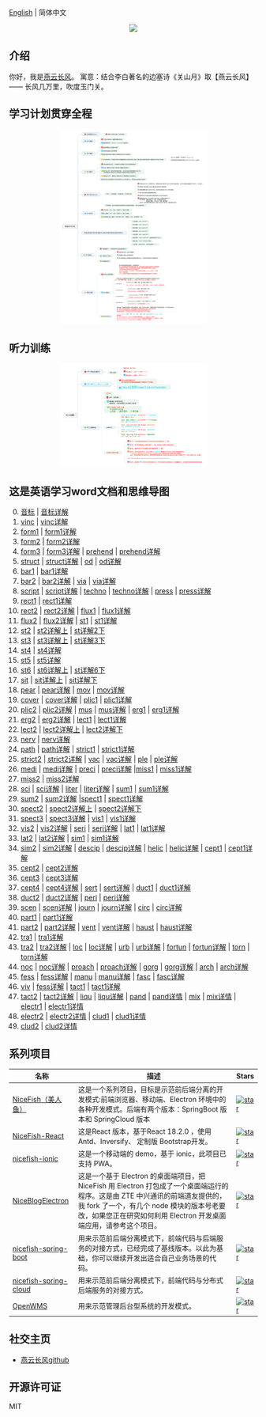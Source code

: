 [English](README.en.md) | 简体中文   


<p align="center">
    <img width="300" src="https://cdn.jsdelivr.net/gh/yanyunchangfeng/cdn@1.0/assets/img/blog/yycf/yanyunchangfeng.png">
</p>


##  介绍
你好，我是[燕云长风](https://yanyunchangfeng.github.io)。
寓意：结合李白著名的边塞诗《关山月》取【燕云长风】—— 长风几万里，吹度玉门关。


##  学习计划贯穿全程
<p align="center">
    <img width="300" src="src/assets/img/learning-plan.png">
</p>  

##  听力训练
<p align="center">
    <img width="300" src="src/assets/img/listening-training.png">
</p>

##  这是英语学习word文档和思维导图  
0.  [音标](src/assets/img/lesson0.png)  |  [音标详解](src/app/lesson0/lesson0-detail.pdf)  
1.  [vinc](src/app/lesson1/lesson1-vinc.pdf)  |  [vinc详解](src/app/lesson1/lesson1-detail-vinc.pdf)  
2.  [form1](src/app/lesson2/lesson2-form.pdf)  |  [form1详解](src/app/lesson2/lesson2-detail-form.pdf)    
3.  [form2](src/app/lesson3/lesson3-form.pdf)  |  [form2详解](src/app/lesson3/lesson3-detail-form.pdf)    
4.  [form3](src/app/lesson4/lesson4-form.pdf)  |  [form3详解](src/app/lesson4/lesson4-detail-form.pdf) | [prehend](src/app/lesson4/lesson4-prehend.pdf)  |  [prehend详解](src/app/lesson4/lesson4-detail-prehend.pdf)
5.  [struct](src/app/lesson5/lesson5-struct.pdf)  |  [struct详解](src/app/lesson5/lesson5-detail-struct.pdf)  | [od](src/app/lesson5/lesson5-od.pdf)  |  [od详解](src/app/lesson5/lesson5-detail-od.pdf)
6.  [bar1](src/app/lesson6/lesson6-bar.pdf)   |  [bar1详解](src/app/lesson6/lesson6-detail-bar.pdf) 
7.  [bar2](src/app/lesson7/lesson7-bar.pdf)   |  [bar2详解](src/app/lesson7/lesson7-detail-bar.pdf)  |  [via](src/app/lesson7/lesson7-via.pdf)   |  [via详解](src/app/lesson7/lesson7-detail-via.pdf)  
8.  [script](src/app/lesson8/lesson8-script.pdf)   |  [script详解](src/app/lesson8/lesson8-detail-script.pdf) |  [techno](src/app/lesson8/lesson8-techno.pdf)   |  [techno详解](src/app/lesson8/lesson8-detail-techno.pdf) |  [press](src/app/lesson8/lesson8-press.pdf)   |  [press详解](src/app/lesson8/lesson8-detail-press.pdf) 
9.  [rect1](src/app/lesson9/lesson9-rect.pdf)   |  [rect1详解](src/app/lesson9/lesson9-detail-rect.pdf) 
10. [rect2](src/app/lesson10/lesson10-rect.pdf)   |  [rect2详解](src/app/lesson10/lesson10-detail-rect.pdf)  |  [flux1](src/app/lesson10/lesson10-flux.pdf)   |  [flux1详解](src/app/lesson10/lesson10-detail-flux.pdf) 
11. [flux2](src/app/lesson/lesson11-flux.pdf)   |  [flux2详解](src/app/lesson/lesson11-detail-flux.pdf)  |  [st1](src/app/lesson/lesson11-st.pdf)   |  [st1详解](src/app/lesson/lesson11-detail-st.pdf) 
12. [st2](src/app/lesson/lesson12-st.pdf)   |  [st2详解上](src/app/lesson/lesson12-detail-st-prev.pdf) |  [st详解2下](src/app/lesson/lesson12-detail-st-next.pdf) 
13. [st3](src/app/lesson/lesson13-st.pdf)   |  [st3详解上](src/app/lesson/lesson13-detail-st-prev.pdf) |  [st详解3下](src/app/lesson/lesson13-detail-st-next.pdf) 
14. [st4](src/app/lesson/lesson14-st.pdf)   |  [st4详解](src/app/lesson/lesson14-detail-st.pdf) 
15. [st5](src/app/lesson/lesson15-st.pdf)   |  [st5详解](src/app/lesson/lesson15-detail-st.pdf) 
16. [st6](src/app/lesson/lesson16-st.pdf)   |  [st6详解上](src/app/lesson/lesson16-detail-st-prev.pdf) |  [st详解6下](src/app/lesson/lesson16-detail-st-next.pdf) 
17. [sit](src/app/lesson/lesson17-sit.pdf)  |  [sit详解上](src/app/lesson/lesson17-detail-sit-prev.pdf) |  [sit详解下](src/app/lesson/lesson17-detail-sit-next.pdf) 
18. [pear](src/app/lesson/lesson18-pear.pdf)  |  [pear详解](src/app/lesson/lesson18-detail-pear.pdf) |  [mov](src/app/lesson/lesson18-mov.pdf)  |  [mov详解](src/app/lesson/lesson18-detail-mov.pdf) 
19. [cover](src/app/lesson/lesson19-cover.pdf)  |  [cover详解](src/app/lesson/lesson19-detail-cover.pdf) |  [plic1](src/app/lesson/lesson19-plic.pdf)  |  [plic1详解](src/app/lesson/lesson19-detail-plic.pdf) 
20. [plic2](src/app/lesson/lesson20-plic.pdf)  |  [plic2详解](src/app/lesson/lesson20-detail-plic.pdf) |  [mus](src/app/lesson/lesson20-mus.pdf)  |  [mus详解](src/app/lesson/lesson20-detail-mus.pdf) |  [erg1](src/app/lesson/lesson20-erg.pdf)  |  [erg1详解](src/app/lesson/lesson20-detail-erg.pdf) 
21. [erg2](src/app/lesson/lesson21-erg.pdf)  |  [erg2详解](src/app/lesson/lesson21-detail-erg.pdf) |  [lect1](src/app/lesson/lesson21-lect.pdf)  |  [lect1详解](src/app/lesson/lesson21-detail-lect.pdf) 
22. [lect2](src/app/lesson/lesson22-lect.pdf)  |  [lect2详解上](src/app/lesson/lesson22-detail-lect-prev.pdf) |  [lect2详解下](src/app/lesson/lesson22-detail-lect-next.pdf) 
23. [nerv](src/app/lesson/lesson23-nerv.pdf)  |  [nerv详解](src/app/lesson/lesson23-detail-nerv.pdf) 
24. [path](src/app/lesson/lesson24-path.pdf)  |  [path详解](src/app/lesson/lesson24-detail-path.pdf)   |   [strict1](src/app/lesson/lesson24-strict.pdf)  |  [strict1详解](src/app/lesson/lesson24-detail-strict.pdf)  
25. [strict2](src/app/lesson/lesson25-strict.pdf)  |  [strict2详解](src/app/lesson/lesson25-detail-strict.pdf)  |  [vac](src/app/lesson/lesson25-vac.pdf)  |  [vac详解](src/app/lesson/lesson25-detail-vac.pdf) |  [ple](src/app/lesson/lesson25-ple.pdf)  |  [ple详解](src/app/lesson/lesson25-detail-ple.pdf) 
26. [medi](src/app/lesson/lesson26-medi.pdf)  |  [medi详解](src/app/lesson/lesson26-detail-medi.pdf) |  [preci](src/app/lesson/lesson26-preci.pdf)  |  [preci详解](src/app/lesson/lesson26-detail-preci.pdf) |[miss1](src/app/lesson/lesson26-miss.pdf)  |  [miss1详解](src/app/lesson/lesson26-detail-miss.pdf) 
27. [miss2](src/app/lesson/lesson27-miss.pdf)  |  [miss2详解](src/app/lesson/lesson27-detail-miss.pdf) 
28. [sci](src/app/lesson/lesson28-sci.pdf)  |  [sci详解](src/app/lesson/lesson28-detail-sci.pdf) |  [liter](src/app/lesson/lesson28-liter.pdf)  |  [liter详解](src/app/lesson/lesson28-detail-liter.pdf) |  [sum1](src/app/lesson/lesson28-sum.pdf)  |  [sum1详解](src/app/lesson/lesson28-detail-sum.pdf)  
29. [sum2](src/app/lesson/lesson29-sum.pdf)  |  [sum2详解](src/app/lesson/lesson29-detail-sum.pdf) |[spect1](src/app/lesson/lesson29-spect.pdf)  |  [spect1详解](src/app/lesson/lesson29-detail-spect.pdf)  
30. [spect2](src/app/lesson/lesson30-spect.pdf)  |  [spect2详解上](src/app/lesson/lesson30-detail-spect-prev.pdf) |  [spect2详解下](src/app/lesson/lesson30-detail-spect-next.pdf) 
31. [spect3](src/app/lesson/lesson31-spect.pdf) | [spect3详解](src/app/lesson/lesson31-detail-spect.pdf) | [vis1](src/app/lesson/lesson31-vis.pdf) | [vis1详解](src/app/lesson/lesson31-detail-vis.pdf) 
32.  [vis2](src/app/lesson/lesson32-vis.pdf) | [vis2详解](src/app/lesson/lesson32-detail-vis.pdf) | [seri](src/app/lesson/lesson32-seri.pdf) | [seri详解](src/app/lesson/lesson32-detail-seri.pdf) | [lat1](src/app/lesson/lesson32-lat.pdf) | [lat1详解](src/app/lesson/lesson32-detail-lat.pdf) 
33. [lat2](src/app/lesson/lesson33-lat.pdf) | [lat2详解](src/app/lesson/lesson33-detail-lat.pdf) | [sim1](src/app/lesson/lesson33-sim.pdf) | [sim1详解](src/app/lesson/lesson33-detail-sim.pdf)
34. [sim2](src/app/lesson/lesson34-sim.pdf) | [sim2详解](src/app/lesson/lesson34-detail-sim.pdf)  |  [descip](src/app/lesson/lesson34-descip.pdf) | [descip详解](src/app/lesson/lesson34-detail-descip.pdf) | [helic](src/app/lesson/lesson34-helic.pdf) | [helic详解](src/app/lesson/lesson34-detail-helic.pdf)  |  [cept1](src/app/lesson/lesson34-cept.pdf) | [cept1详解](src/app/lesson/lesson34-detail-cept.pdf)  
35. [cept2](src/app/lesson/lesson35-cept.pdf) | [cept2详解](src/app/lesson/lesson35-detail-cept.pdf)  
36. [cept3](src/app/lesson/lesson36-cept.pdf) | [cept3详解](src/app/lesson/lesson36-detail-cept.pdf)  
37. [cept4](src/app/lesson/lesson37-cept.pdf) | [cept4详解](src/app/lesson/lesson37-detail-cept.pdf)  |   [sert](src/app/lesson/lesson37-sert.pdf) | [sert详解](src/app/lesson/lesson37-detail-sert.pdf)  |   [duct1](src/app/lesson/lesson37-duct.pdf) | [duct1详解](src/app/lesson/lesson37-detail-duct.pdf)  
38. [duct2](src/app/lesson/lesson38-duct.pdf) | [duct2详解](src/app/lesson/lesson38-detail-duct.pdf)  |   [peri](src/app/lesson/lesson38-peri.pdf) | [peri详解](src/app/lesson/lesson38-detail-peri.pdf) 
39. [scen](src/app/lesson/lesson39-scen.pdf) | [scen详解](src/app/lesson/lesson39-detail-scen.pdf)  |   [journ](src/app/lesson/lesson39-journ.pdf) | [journ详解](src/app/lesson/lesson39-detail-journ.pdf) |   [circ](src/app/lesson/lesson39-circ.pdf) | [circ详解](src/app/lesson/lesson39-detail-circ.pdf)  
40.  [part1](src/app/lesson/lesson40-part.pdf) | [part1详解](src/app/lesson/lesson40-detail-part.pdf)  
41.  [part2](src/app/lesson/lesson41-part.pdf) | [part2详解](src/app/lesson/lesson41-detail-part.pdf)   |   [vent](src/app/lesson/lesson41-vent.pdf) | [vent详解](src/app/lesson/lesson41-detail-vent.pdf)   |   [haust](src/app/lesson/lesson41-haust.pdf) | [haust详解](src/app/lesson/lesson41-detail-haust.pdf)  
42.  [tra1](src/app/lesson/lesson42-part.pdf) | [tra1详解](src/app/lesson/lesson42-detail-tra.pdf) 
43.  [tra2](src/app/lesson/lesson43-part.pdf) | [tra2详解](src/app/lesson/lesson43-detail-tra.pdf)  |   [loc](src/app/lesson/lesson43-loc.pdf) | [loc详解](src/app/lesson/lesson43-detail-loc.pdf)   |   [urb](src/app/lesson/lesson43-urb.pdf) | [urb详解](src/app/lesson/lesson43-detail-urb.pdf)   |   [fortun](src/app/lesson/lesson43-fortun.pdf) | [fortun详解](src/app/lesson/lesson43-detail-fortun.pdf)   |   [torn](src/app/lesson/lesson43-torn.pdf) |  [torn详解](src/app/lesson/lesson43-detail-torn.pdf)  
44. [noc](src/app/lesson/lesson44-noc.pdf) | [noc详解](src/app/lesson/lesson44-detail-noc.pdf)  |   [proach](src/app/lesson/lesson44-proach.pdf) | [proach详解](src/app/lesson/lesson44-detail-proach.pdf)  |   [gorg](src/app/lesson/lesson44-gorg.pdf) | [gorg详解](src/app/lesson/lesson44-detail-gorg.pdf)  |   [arch](src/app/lesson/lesson44-arch.pdf) | [arch详解](src/app/lesson/lesson44-detail-arch.pdf)  
45. [fess](src/app/lesson/lesson45-fess.pdf)  |  [fess详解](src/app/lesson/lesson45-detail-fess.pdf)  |   [manu](src/app/lesson/lesson45-manu.pdf)  |  [manu详解](src/app/lesson/lesson45-detail-fess.pdf)   |   [fasc](src/app/lesson/lesson45-fasc.pdf)  |  [fasc详解](src/app/lesson/lesson45-detail-fasc.pdf)   
46. [viv](src/app/lesson/lesson46-viv.pdf)  |  [fess详解](src/app/lesson/lesson46-detail-viv.pdf) |  [tact1](src/app/lesson/lesson46-tact.pdf)  |  [tact1详解](src/app/lesson/lesson46-detail-tact.pdf) 
47. [tact2](src/app/lesson/lesson47-tact.pdf)  |  [tact2详解](src/app/lesson/lesson47-detail-tact.pdf)   |   [liqu](src/app/lesson/lesson47-liqu.pdf)  |  [liqu详解](src/app/lesson/lesson47-detail-liqu.pdf)   |   [pand](src/app/lesson/lesson47-pand.pdf)  |  [pand详情](src/app/lesson/lesson47-detail-pand.pdf)   |   [mix](src/app/lesson/lesson47-mix.pdf)  |  [mix详情](src/app/lesson/lesson47-detail-mix.pdf)     |   [electr1](src/app/lesson/lesson47-electr.pdf)  |  [electr1详情](src/app/lesson/lesson47-detail-electr.pdf)   
48. [electr2](src/app/lesson/lesson48-electr.pdf)  |  [electr2详情](src/app/lesson/lesson48-detail-electr.pdf)   |   [clud1](src/app/lesson/lesson48-clud.pdf)  |  [clud1详情](src/app/lesson/lesson48-detail-clud.pdf)   
49.   [clud2](src/app/lesson/lesson49-clud.pdf)  |  [clud2详情](src/app/lesson/lesson49-detail-clud.pdf)   


## 系列项目

|  名称   | 描述  | Stars  |
|  ----  | ----  | ----  |
| [NiceFish（美人鱼）](http://git.oschina.net/mumu-osc/NiceFish/)  | 这是一个系列项目，目标是示范前后端分离的开发模式:前端浏览器、移动端、Electron 环境中的各种开发模式。后端有两个版本：SpringBoot 版本和 SpringCloud 版本 |  <a href='https://gitee.com/mumu-osc/NiceFish/stargazers'><img src='https://gitee.com/mumu-osc/NiceFish/badge/star.svg?theme=gvp' alt='star'></img></a>  |
| [NiceFish-React](https://gitee.com/mumu-osc/NiceFish-React)  |  这是React 版本，基于React 18.2.0 ，使用 Antd、Inversify、 定制版 Bootstrap开发。 | <a href='https://gitee.com/mumu-osc/NiceFish-React/stargazers'><img src='https://gitee.com/mumu-osc/NiceFish-React/badge/star.svg?theme=dark' alt='star'></img></a> |
| [nicefish-ionic](http://git.oschina.net/mumu-osc/nicefish-ionic)  | 这是一个移动端的 demo，基于 ionic，此项目已支持 PWA。| <a href='https://gitee.com/mumu-osc/nicefish-ionic/stargazers'><img src='https://gitee.com/mumu-osc/nicefish-ionic/badge/star.svg?theme=dark' alt='star'></img></a> |
| [NiceBlogElectron](https://gitee.com/mumu-osc/NiceBlogElectron)  | 这是一个基于 Electron 的桌面端项目，把 NiceFish 用 Electron 打包成了一个桌面端运行的程序。这是由 ZTE 中兴通讯的前端道友提供的，我 fork 了一个，有几个 node 模块的版本号老要改，如果您正在研究如何利用 Electron 开发桌面端应用，请参考这个项目。 | <a href='https://gitee.com/mumu-osc/NiceBlogElectron/stargazers'><img src='https://gitee.com/mumu-osc/NiceBlogElectron/badge/star.svg?theme=dark' alt='star'></img></a> |
| [nicefish-spring-boot](https://gitee.com/mumu-osc/nicefish-spring-boot)  | 用来示范前后端分离模式下，前端代码与后端服务的对接方式，已经完成了基线版本。以此为基础，你可以继续开发出适合自己业务场景的代码。| <a href='https://gitee.com/mumu-osc/nicefish-spring-boot/stargazers'><img src='https://gitee.com/mumu-osc/nicefish-spring-boot/badge/star.svg?theme=dark' alt='star'></img></a> |
| [nicefish-spring-cloud](https://gitee.com/mumu-osc/nicefish-spring-cloud)  | 用来示范前后端分离模式下，前端代码与分布式后端服务的对接方式。  | <a href='https://gitee.com/mumu-osc/nicefish-spring-cloud/stargazers'><img src='https://gitee.com/mumu-osc/nicefish-spring-cloud/badge/star.svg?theme=dark' alt='star'></img></a> |
| [OpenWMS](https://gitee.com/mumu-osc/OpenWMS-Frontend)  | 用来示范管理后台型系统的开发模式。| <a href='https://gitee.com/mumu-osc/OpenWMS-Frontend/stargazers'><img src='https://gitee.com/mumu-osc/OpenWMS-Frontend/badge/star.svg?theme=dark' alt='star'></img></a> |  

## 社交主页

-  [燕云长风github](https://github.com/yanyunchangfeng)  
## 开源许可证

MIT